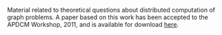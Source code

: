 Material related to theoretical questions about distributed computation of graph problems. A paper based on this work has been accepted to the APDCM Workshop, 2011, and is available for download <a href='http://johnpdaigle.com/student/PDFs/match-framework-acdcm.pdf'>here</a>.